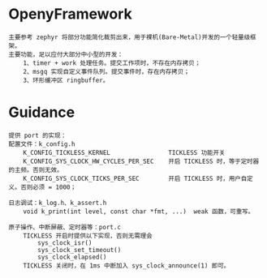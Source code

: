 # OpenyFramework
    主要参考 zephyr 将部分功能简化裁剪出来，用于裸机(Bare-Metal)开发的一个轻量级框架。
    主要功能，足以应付大部分中小型的开发：
        1、timer + work 处理任务。提交工作项时，不存在内存拷贝；
        2、msgq 实现自定义事件队列。提交事件时，存在内存拷贝；
        3、环形缓冲区 ringbuffer。
# Guidance
    提供 port 的实现：
    配置文件：k_config.h
        K_CONFIG_TICKLESS_KERNEL                TICKLESS 功能开关
        K_CONFIG_SYS_CLOCK_HW_CYCLES_PER_SEC    开启 TICKLESS 时，等于定时器的主频。否则无效。
        K_CONFIG_SYS_CLOCK_TICKS_PER_SEC        开启 TICKLESS 时，用户自定义。否则必须 = 1000；
   
    日志调试：k_log.h、k_assert.h
        void k_print(int level, const char *fmt, ...)  weak 函数，可重写。
    
    原子操作、中断屏蔽、定时器等：port.c
        TICKLESS 开启时提供以下实现，否则无需理会
            sys_clock_isr()
            sys_clock_set_timeout()
            sys_clock_elapsed()
        TICKLESS 关闭时，在 1ms 中断加入 sys_clock_announce(1) 即可。